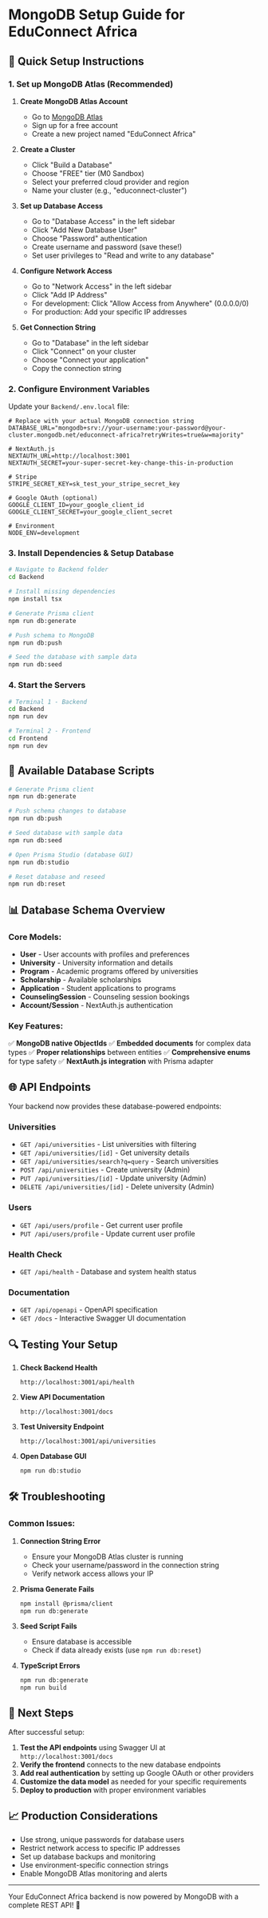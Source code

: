 # MongoDB Setup Guide for EduConnect Africa

## 🚀 Quick Setup Instructions

### 1. Set up MongoDB Atlas (Recommended)

1. **Create MongoDB Atlas Account**
   - Go to [MongoDB Atlas](https://www.mongodb.com/atlas)
   - Sign up for a free account
   - Create a new project named "EduConnect Africa"

2. **Create a Cluster**
   - Click "Build a Database"
   - Choose "FREE" tier (M0 Sandbox)
   - Select your preferred cloud provider and region
   - Name your cluster (e.g., "educonnect-cluster")

3. **Set up Database Access**
   - Go to "Database Access" in the left sidebar
   - Click "Add New Database User"
   - Choose "Password" authentication
   - Create username and password (save these!)
   - Set user privileges to "Read and write to any database"

4. **Configure Network Access**
   - Go to "Network Access" in the left sidebar
   - Click "Add IP Address"
   - For development: Click "Allow Access from Anywhere" (0.0.0.0/0)
   - For production: Add your specific IP addresses

5. **Get Connection String**
   - Go to "Database" in the left sidebar
   - Click "Connect" on your cluster
   - Choose "Connect your application"
   - Copy the connection string

### 2. Configure Environment Variables

Update your `Backend/.env.local` file:

```env
# Replace with your actual MongoDB connection string
DATABASE_URL="mongodb+srv://your-username:your-password@your-cluster.mongodb.net/educonnect-africa?retryWrites=true&w=majority"

# NextAuth.js
NEXTAUTH_URL=http://localhost:3001
NEXTAUTH_SECRET=your-super-secret-key-change-this-in-production

# Stripe
STRIPE_SECRET_KEY=sk_test_your_stripe_secret_key

# Google OAuth (optional)
GOOGLE_CLIENT_ID=your_google_client_id
GOOGLE_CLIENT_SECRET=your_google_client_secret

# Environment
NODE_ENV=development
```

### 3. Install Dependencies & Setup Database

```bash
# Navigate to Backend folder
cd Backend

# Install missing dependencies
npm install tsx

# Generate Prisma client
npm run db:generate

# Push schema to MongoDB
npm run db:push

# Seed the database with sample data
npm run db:seed
```

### 4. Start the Servers

```bash
# Terminal 1 - Backend
cd Backend
npm run dev

# Terminal 2 - Frontend  
cd Frontend
npm run dev
```

## 🔧 Available Database Scripts

```bash
# Generate Prisma client
npm run db:generate

# Push schema changes to database
npm run db:push

# Seed database with sample data
npm run db:seed

# Open Prisma Studio (database GUI)
npm run db:studio

# Reset database and reseed
npm run db:reset
```

## 📊 Database Schema Overview

### Core Models:
- **User** - User accounts with profiles and preferences
- **University** - University information and details
- **Program** - Academic programs offered by universities
- **Scholarship** - Available scholarships
- **Application** - Student applications to programs
- **CounselingSession** - Counseling session bookings
- **Account/Session** - NextAuth.js authentication

### Key Features:
✅ **MongoDB native ObjectIds**
✅ **Embedded documents** for complex data types
✅ **Proper relationships** between entities
✅ **Comprehensive enums** for type safety
✅ **NextAuth.js integration** with Prisma adapter

## 🌐 API Endpoints

Your backend now provides these database-powered endpoints:

### Universities
- `GET /api/universities` - List universities with filtering
- `GET /api/universities/[id]` - Get university details
- `GET /api/universities/search?q=query` - Search universities
- `POST /api/universities` - Create university (Admin)
- `PUT /api/universities/[id]` - Update university (Admin)
- `DELETE /api/universities/[id]` - Delete university (Admin)

### Users
- `GET /api/users/profile` - Get current user profile
- `PUT /api/users/profile` - Update current user profile

### Health Check
- `GET /api/health` - Database and system health status

### Documentation
- `GET /api/openapi` - OpenAPI specification
- `GET /docs` - Interactive Swagger UI documentation

## 🔍 Testing Your Setup

1. **Check Backend Health**
   ```
   http://localhost:3001/api/health
   ```

2. **View API Documentation**
   ```
   http://localhost:3001/docs
   ```

3. **Test University Endpoint**
   ```
   http://localhost:3001/api/universities
   ```

4. **Open Database GUI**
   ```bash
   npm run db:studio
   ```

## 🛠️ Troubleshooting

### Common Issues:

1. **Connection String Error**
   - Ensure your MongoDB Atlas cluster is running
   - Check your username/password in the connection string
   - Verify network access allows your IP

2. **Prisma Generate Fails**
   ```bash
   npm install @prisma/client
   npm run db:generate
   ```

3. **Seed Script Fails**
   - Ensure database is accessible
   - Check if data already exists (use `npm run db:reset`)

4. **TypeScript Errors**
   ```bash
   npm run db:generate
   npm run build
   ```

## 🎯 Next Steps

After successful setup:

1. **Test the API endpoints** using Swagger UI at `http://localhost:3001/docs`
2. **Verify the frontend** connects to the new database endpoints
3. **Add real authentication** by setting up Google OAuth or other providers
4. **Customize the data model** as needed for your specific requirements
5. **Deploy to production** with proper environment variables

## 📈 Production Considerations

- Use strong, unique passwords for database users
- Restrict network access to specific IP addresses
- Set up database backups and monitoring
- Use environment-specific connection strings
- Enable MongoDB Atlas monitoring and alerts

---

Your EduConnect Africa backend is now powered by MongoDB with a complete REST API! 🚀